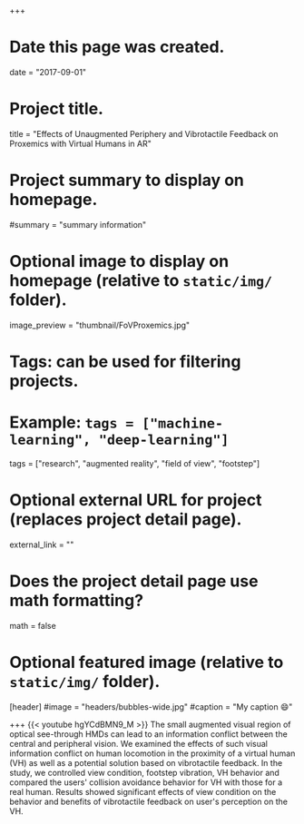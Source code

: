 +++
# Date this page was created.
date = "2017-09-01"

# Project title.
title = "Effects of Unaugmented Periphery and Vibrotactile Feedback on Proxemics with Virtual Humans in AR"

# Project summary to display on homepage.
#summary = "summary information"

# Optional image to display on homepage (relative to `static/img/` folder).
image_preview = "thumbnail/FoVProxemics.jpg"

# Tags: can be used for filtering projects.
# Example: `tags = ["machine-learning", "deep-learning"]`
tags = ["research", "augmented reality", "field of view", "footstep"]

# Optional external URL for project (replaces project detail page).
external_link = ""

# Does the project detail page use math formatting?
math = false

# Optional featured image (relative to `static/img/` folder).
[header]
#image = "headers/bubbles-wide.jpg"
#caption = "My caption :smile:"

+++
{{< youtube hgYCdBMN9_M >}}
The small augmented visual region of optical see-through HMDs can lead to an information conflict between the central and peripheral vision.
We examined the effects of such visual information conflict on human locomotion in the proximity of a virtual human (VH) as well as a potential solution based on vibrotactile feedback.
In the study, we controlled view condition, footstep vibration, VH behavior and compared the users' collision avoidance behavior for VH with those for a real human.
Results showed significant effects of view condition on the behavior and benefits of vibrotactile feedback on user's perception on the VH.
